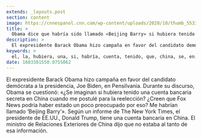 ```yaml
--- 
extends: _layouts.post 
section: content 
image: https://cnnespanol.cnn.com/wp-content/uploads/2020/10/thumb_55339.jpeg?quality=100&strip=info 
title: > 
  Obama dice que habría sido llamado «Beijing Barry» si hubiera tenido una cuenta bancaria en China 
description: > 
  El expresidente Barack Obama hizo campaña en favor del candidato demócrata a la presidencia, Joe Biden, en Pensilvania.Durante su discurso, Obama se cuestionó: «¿Se imaginan si hubiera tenido una cuenta bancaria secreta en China cuando me postulé para la reelección?¿Creen que Fox News podría haber estado un poco preocupado por eso?Según un informe de The New York Times, el presidente de EE.UU., Donald Trump, tiene una cuenta bancaria en China.El ministro de Relaciones Exteriores de China dijo que no estaba al tanto de esa información. 
keywords: > 
  el, la, hubiera, una, si, habría, cuenta, tenido, que, china, se, en, bancaria, obama, llamado, sido 
date: 1603381550.0755062 
--- 
```

<div><p>El expresidente Barack Obama hizo campa&#241;a en favor del candidato dem&#243;crata a la presidencia, Joe Biden, en Pensilvania. Durante su discurso, Obama se cuestion&#243;: &#171;&#191;Se imaginan si hubiera tenido una cuenta bancaria secreta en China cuando me postul&#233; para la reelecci&#243;n? &#191;Creen que Fox News podr&#237;a haber estado un poco preocupado por eso? Me habr&#237;an llamado &#8216;Beijing Barry&#8217;&#187;. Seg&#250;n un informe de The New York Times, el presidente de EE.UU., Donald Trump, tiene una cuenta bancaria en China. El ministro de Relaciones Exteriores de China dijo que no estaba al tanto de esa informaci&#243;n.</p>
					</div>